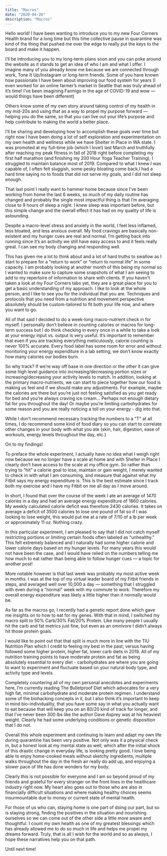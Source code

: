 ```yaml
---
title: "Macros"
date: "2020-04-26"
description: "Macros"
---
```


Hello world! I have been wanting to introduce you to my new Four Corners Health brand for a long time but this time collective pause in quarantine was kind of the thing that pushed me over the edge to really put the keys to the board and make it happen. 

I’ll be introducing you to my long-term plans soon and you can poke around the website as it stands to get an idea of who I am and what I offer. I imagine many of you already know me because we are connected through work, Tone It Up/Instagram or long-term friends. Some of you have known how passionate I have been about improving our food system for years (I even worked for an online farmer’s market in Seattle that was truly ahead of it’s time! I’ve been imagining Farmigo in the age of COVID-19 and wow — would things have been different) 

Others know some of my own story around taking control of my health in my mid-20s and using that as a way to propel my purpose forward — helping you do the same, so that you can live out your life’s purpose and help contribute to making the world a better place. 

I’ll be sharing and developing how to accomplish these goals over time but right now I have been doing a lot of self exploration and experimentation on my own health and wellness while we have Shelter in Place in WA state. I was promoted at my full-time job (which I love!) last March and truthfully after reaching my peak fitness in fall of 2018 right before completing my first half marathon (and finishing my 200 Hour Yoga Teacher Training), I struggled to maintain balance most of 2019. Compared to what I knew I was capable of, I often felt sluggish, some pesky bloating come back,I had a hard time saying no to foods that did not serve my goals, and I did not sleep enough.

That last point I really want to hammer home because since I’ve been working from home the last 6 weeks, so much of my daily routine has changed and probably the single most impactful thing is that I’m averaging close to 9 hours of sleep a night. I knew sleep was important before, but this simple change and the overall effect it has had on my quality of life is astounding. 

Despite a macro-level stress and anxiety in the world, I feel less inflamed, less bloated, and less anxious overall. My food cravings are basically non-existent and my hunger cues are real and normal. I’m getting back into running since it’s an activity we still have easy access to and it feels really great. I can see my body changing and responding well. 

This has given me a lot to think about and a lot of hard truths to swallow as I start to prepare for a “return to work” or “return to normal life” in some capacity. I am probably looking at another month of this being my normal so I wanted to make sure to capture some snapshots of what I am seeing to add to my repertoire of information to share with clients. If you haven’t taken a look at my Four Corners tabs yet, they are a great place for you to get a basic understanding of my approach. I like to look at the whole person, and I like to see you for the individual that you are. Techniques and protocols that you need from a nutrition and movement perspective absolutely should be custom-tailored to fit both your life now, and where you want to go. 

All of that said I decided to do a week-long macro-nutrient check in for myself. I personally don’t believe in counting calories or macros for long-term success but I do think checking in every once in a while to take a look at your energy input vs. output is very useful. It’s important to remember that even if you are tracking everything meticulously, calorie counting is never 100% accurate. Every food label has some room for error and without monitoring your energy expenditure in a lab setting, we don’t know exactly how many calories our bodies burn. 

So why track? If we’re way off base in one direction or the other it can give some high level guidance into increasing/decreasing portion sizes or increasing/decreasing your activity levels to match. In addition, looking at the primary macro-nutrients, we can start to piece together how our food is making us feel and if we should make any adjustments. For example, maybe the calories are there but you’re just not feeling satisfied as you get ready for bed and you’re always craving ice cream… Perhaps not enough dietary fat for you throughout the day! Or maybe you’re limiting carbohydrates for some reason and you are really noticing a toll on your energy - dig into that. 

While I don’t recommend necessary tracking the numbers to a “T” at all times, I do recommend some kind of food diary so you can start to correlate other changes in your body with what you ate (skin, hair, digestion, ease of workouts, energy levels throughout the day, etc.) 

On to my findings! 

To preface the whole experiment, I actually have no idea what I weigh right now because we no longer have a scale at home and with Shelter in Place I clearly don’t have access to the scale at my office gym. So rather than trying  to “hit” a calorie goal to lose, maintain or gain weight, I merely wanted to check in with what I am consuming, and measure that against what my Fitbit says my energy expenditure is. This is the best estimate since I track both my exercise and I have my Fitbit on me all day as I move around. 

In short, I found that over the course of the week I ate an average of 1470 calories in a day and had an average energy expenditure of 1860 calories. My weekly calculated calorie deficit was therefore 2430 calories. It takes on average a deficit of 3500 calories to lose one pound of fat so if I was looking to lose weight, this would put me at a rate of 7/10 of a lb per week or approximately 11 oz. Nothing crazy. 

In this particular experiment, I am pleased to say that I did not catch myself restricting portions or limiting certain foods often labeled as “unhealthy.” This felt extremely balanced and I naturally had some higher calorie and lower calorie days based on my hunger levels. For many years this would not have been the case, and I would have relied on the numbers telling me how much to eat rather than being able to follow hunger cues — a topic for another post! 

More notable however is that last week was probably my most active week in months. I was at the top of my virtual leader board of my Fitbit friends in steps, and averaged well over 10,000 a day — something that I struggled with even during a “normal” week with my commute to work. Therefore my overall energy expenditure was likely a little higher than it normally would be. 

As far as the macros go, I recently had a genetic report done which gave me insights on to how to eat for my genes. With that in mind, I switched my macro split to 50% Carb/30% Fat/20% Protein. Like many people I usually hit the carb and fat metrics just fine, but even as an omnivore I didn’t always hit those protein goals. 

I would like to point out that that split is much more in line with the TIU Nutrition Plan which I credit to feeling my best in the past; versus having followed some higher protein, higher fat, lower carb diets in 2019. All of my nutrition training points to have moderate protein and fat as being absolutely essential to every diet - carbohydrates are where you are going to want to experiment and fluctuate based on your natural body type, and activity type and levels. 

Completely countering all of my own personal anecdotes and experiments here, I’m currently reading The Bulletproof Diet which advocates for a very high fat, minimal carbohydrate and moderate protein regimen. I understand some of the biohacking concepts in it, but I also think it’s important to keep in mind bio-individuality, that you have some say in what you actually want to eat because that will keep you on an 80/20 kind of track for longer, and that I’ve never been 300 lbs like the author Dave Asprey was at his heaviest weight. Clearly he had some underlying conditions or genetic disposition that I do not. 

Overall this whole experiment and continuing to learn and adapt my own life during quarantine has been very positive. Not only was it a physical check in, but a honest look at my mental state as well, which after the initial shock of this drastic change in everyday life, is looking pretty good. I love being able to enjoy home-cooked meals without sketchy ingredients, multiple walks throughout the day in the fresh air really do add up, and enjoying a slower pace of life has done wonders for my body. 

Clearly this is not possible for everyone and I am so beyond proud of my friends and grateful for every stranger on the front lines in the healthcare industry right now. My heart also goes out to those who are also in financially difficult situations and where making healthy choices seems insurmountable due to money or current state of mental health. 

For those of us who can, staying home is one part of doing our part, but so is staying strong, finding the positives in the situation and nourishing ourselves so we can come out of the other side a little more aware and thoughtful. I count my own health as one of my greatest blessings which has already allowed me to do so much in life and helps me propel my dreams forward. Truly, that is all I wish for the world and so as always, I hope these narratives help you on that path. 

Until next time! 
